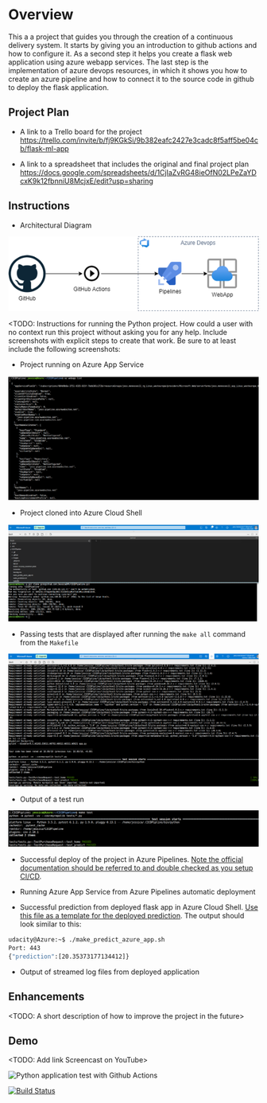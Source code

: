 # Overview

This a a project that guides you through the creation of a continuous delivery system.
It starts by giving you an introduction to github actions and how to configure it. 
As a second step it helps you create a flask web application using azure webapp services. 
The last step is the implementation of azure devops resources, in which it shows you how to create an azure pipeline and how to connect it to the source code in github to deploy the flask application.

## Project Plan

* A link to a Trello board for the project
https://trello.com/invite/b/fj9KGkSi/9b382eafc2427e3cadc8f5aff5be04cb/flask-ml-app

* A link to a spreadsheet that includes the original and final project plan
https://docs.google.com/spreadsheets/d/1CjIaZvRG48ieOfN02LPeZaYDcxK9k12fbnniU8McjxE/edit?usp=sharing


## Instructions

* Architectural Diagram
<img src='/images/CICDPipeline.png'/>

<TODO:  Instructions for running the Python project.  How could a user with no context run this project without asking you for any help.  Include screenshots with explicit steps to create that work. Be sure to at least include the following screenshots:

* Project running on Azure App Service
<img src='/images/webapp-running.png'/>


* Project cloned into Azure Cloud Shell
<img src='/images/clone-repo.png'/>

* Passing tests that are displayed after running the `make all` command from the `Makefile`
<img src='/images/make-all.png'/>

* Output of a test run
<img src='/images/make-test.png'/>


* Successful deploy of the project in Azure Pipelines.  [Note the official documentation should be referred to and double checked as you setup CI/CD](https://docs.microsoft.com/en-us/azure/devops/pipelines/ecosystems/python-webapp?view=azure-devops).

* Running Azure App Service from Azure Pipelines automatic deployment

* Successful prediction from deployed flask app in Azure Cloud Shell.  [Use this file as a template for the deployed prediction](https://github.com/udacity/nd082-Azure-Cloud-DevOps-Starter-Code/blob/master/C2-AgileDevelopmentwithAzure/project/starter_files/flask-sklearn/make_predict_azure_app.sh).
The output should look similar to this:

```bash
udacity@Azure:~$ ./make_predict_azure_app.sh
Port: 443
{"prediction":[20.35373177134412]}
```

* Output of streamed log files from deployed application

> 

## Enhancements

<TODO: A short description of how to improve the project in the future>



## Demo 

<TODO: Add link Screencast on YouTube>

![Python application test with Github Actions](https://github.com/JessicaBMV/CICDPipeline/workflows/Python%20application%20test%20with%20Github%20Actions/badge.svg)

[![Build Status](https://dev.azure.com/jessmenesses110754/jessmenesses11/_apis/build/status/JessicaBMV.CICDPipeline?branchName=main)](https://dev.azure.com/jessmenesses110754/jessmenesses11/_build/latest?definitionId=1&branchName=main)
